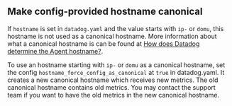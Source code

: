 ## Make config-provided hostname canonical

If `hostname` is set in `datadog.yaml` and the value starts with `ip-` or `domu`, this hostname is not used as a canonical hostname.
More information about what a canonical hostname is can be found at [How does Datadog determine the Agent hostname?](https://docs.datadoghq.com/agent/faq/how-datadog-agent-determines-the-hostname/?tab=agentv6v7#agent-versions).

To use an hostname starting with `ip-` or `domu` as a canonical hostname, set the config `hostname_force_config_as_canonical` at `true` in datadog.yaml.
It creates a new canonical hostname which receives new metrics. The old canonical hostname contains old metrics. 
You may contact the support team if you want to have the old metrics in the new canonical hostname.
